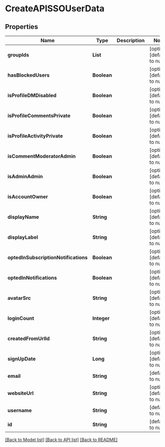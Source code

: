 # CreateAPISSOUserData
## Properties

| Name | Type | Description | Notes |
|------------ | ------------- | ------------- | -------------|
| **groupIds** | **List** |  | [optional] [default to null] |
| **hasBlockedUsers** | **Boolean** |  | [optional] [default to null] |
| **isProfileDMDisabled** | **Boolean** |  | [optional] [default to null] |
| **isProfileCommentsPrivate** | **Boolean** |  | [optional] [default to null] |
| **isProfileActivityPrivate** | **Boolean** |  | [optional] [default to null] |
| **isCommentModeratorAdmin** | **Boolean** |  | [optional] [default to null] |
| **isAdminAdmin** | **Boolean** |  | [optional] [default to null] |
| **isAccountOwner** | **Boolean** |  | [optional] [default to null] |
| **displayName** | **String** |  | [optional] [default to null] |
| **displayLabel** | **String** |  | [optional] [default to null] |
| **optedInSubscriptionNotifications** | **Boolean** |  | [optional] [default to null] |
| **optedInNotifications** | **Boolean** |  | [optional] [default to null] |
| **avatarSrc** | **String** |  | [optional] [default to null] |
| **loginCount** | **Integer** |  | [optional] [default to null] |
| **createdFromUrlId** | **String** |  | [optional] [default to null] |
| **signUpDate** | **Long** |  | [optional] [default to null] |
| **email** | **String** |  | [default to null] |
| **websiteUrl** | **String** |  | [optional] [default to null] |
| **username** | **String** |  | [default to null] |
| **id** | **String** |  | [default to null] |

[[Back to Model list]](../README.md#documentation-for-models) [[Back to API list]](../README.md#documentation-for-api-endpoints) [[Back to README]](../README.md)

